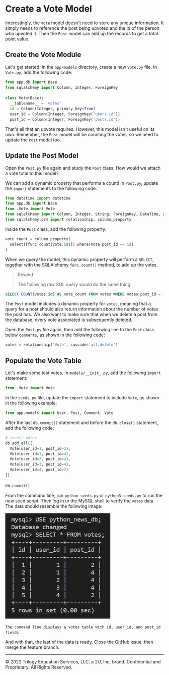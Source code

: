 # Create a Vote Model

Interestingly, the `Vote` model doesn't need to store any unique information. It simply needs to reference the post being upvoted and the id of the person who upvoted it. Then the `Post` model can add up the records to get a total point value.

## Create the Vote Module

Let's get started. In the `app/models` directory, create a new `Vote.py` file. In `Vote.py`, add the following code:

```python
from app.db import Base
from sqlalchemy import Column, Integer, ForeignKey

class Vote(Base):
  __tablename__ = 'votes'
  id = Column(Integer, primary_key=True)
  user_id = Column(Integer, ForeignKey('users.id'))
  post_id = Column(Integer, ForeignKey('posts.id'))
```

That's all that an upvote requires. However, this model isn't useful on its own. Remember, the `Post` model will be counting the votes, so we need to update the `Post` model too.

## Update the Post Model

Open the `Post.py` file again and study the `Post` class. How would we attach a vote total to this model?

We can add a dynamic property that performs a count! In `Post.py`, update the `import` statements to the following code:

```python
from datetime import datetime
from app.db import Base
from .Vote import Vote
from sqlalchemy import Column, Integer, String, ForeignKey, DateTime, select, func
from sqlalchemy.orm import relationship, column_property
```

Inside the `Post` class, add the following property:

```python
vote_count = column_property(
  select([func.count(Vote.id)]).where(Vote.post_id == id)
)
```

When we query the model, this dynamic property will perform a `SELECT`, together with the SQLAlchemy `func.count()` method, to add up the votes.

> Rewind
>
> The following raw SQL query would do the same thing:

```sql
SELECT COUNT(votes.id) AS vote_count FROM votes WHERE votes.post_id = 1;
```

The `Post` model includes a dynamic property for `votes`, meaning that a query for a post should also return information about the number of votes the post has. We also want to make sure that when we delete a post from the database, every vote associated is subsequently deleted.

Open the `Post.py` file again, then add the following line to the `Post` class below `comments`, as shown in the following code:

```python
votes = relationship('Vote', cascade='all,delete')
```

## Populate the Vote Table

Let's make some test votes. In `models/__init_.py`, add the following `import` statement:

```python
from .Vote import Vote
```

In the `seeds.py` file, update the `import` statement to include `Vote`, as shown in the following example:

```python
from app.models import User, Post, Comment, Vote
```

After the last `db.commit()` statement and before the `db.close()` statement, add the following code:


```python
# insert votes
db.add_all([
  Vote(user_id=1, post_id=2),
  Vote(user_id=1, post_id=4),
  Vote(user_id=2, post_id=4),
  Vote(user_id=3, post_id=4),
  Vote(user_id=4, post_id=2)
])

db.commit()
```

From the command line, run `python seeds.py` or `python3 seeds.py` to run the new seed script. Then log in to the MySQL shell to verify the `votes` data. The data should resemble the following image:

![](../Images/700-vote-table.png)

`The command line displays a votes table with id, user_id, and post_id fields.`

And with that, the last of the data is ready. Close the GitHub issue, then merge the feature branch.

---
© 2022 Trilogy Education Services, LLC, a 2U, Inc. brand. Confidential and Proprietary. All Rights Reserved.
